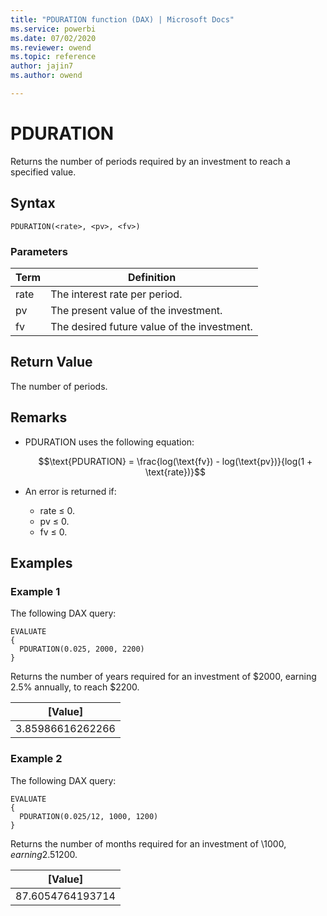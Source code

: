 ```yaml
---
title: "PDURATION function (DAX) | Microsoft Docs"
ms.service: powerbi
ms.date: 07/02/2020
ms.reviewer: owend
ms.topic: reference
author: jajin7
ms.author: owend

---
```


# PDURATION

Returns the number of periods required by an investment to reach a specified value.

## Syntax

```dax
PDURATION(<rate>, <pv>, <fv>)
```

### Parameters

|Term|Definition|  
|--------|--------------|  
|rate|The interest rate per period.|
|pv|The present value of the investment.|
|fv|The desired future value of the investment.|

## Return Value

The number of periods.

## Remarks

- PDURATION uses the following equation:

    $$\text{PDURATION} = \frac{log(\text{fv}) - log(\text{pv})}{log(1 + \text{rate})}$$

- An error is returned if:
  - rate ≤ 0.
  - pv ≤ 0.
  - fv ≤ 0.

## Examples

### Example 1

The following DAX query:

```dax
EVALUATE
{
  PDURATION(0.025, 2000, 2200)
}
```

Returns the number of years required for an investment of \$2000, earning 2.5% annually, to reach $2200.

| **[Value]**    |
| ---------------- |
| 3.85986616262266 |

### Example 2

The following DAX query:

```dax
EVALUATE
{
  PDURATION(0.025/12, 1000, 1200)
}
```

Returns the number of months required for an investment of \\$1000, earning 2.5% annually, to reach \\$1200.

| **[Value]**    |
| ---------------- |
| 87.6054764193714 |

